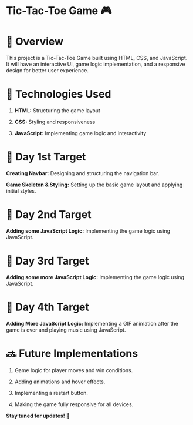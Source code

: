 # Tic-Tac-Toe Game 🎮

# 📌 Overview

This project is a Tic-Tac-Toe Game built using HTML, CSS, and JavaScript. It will have an interactive UI, game logic implementation, and a responsive design for better user experience.

# 🚀 Technologies Used

1. **HTML:** Structuring the game layout

2. **CSS:** Styling and responsiveness

3. **JavaScript:** Implementing game logic and interactivity

# 🎯 Day 1st Target  

**Creating Navbar:** Designing and structuring the navigation bar.  

**Game Skeleton & Styling:** Setting up the basic game layout and applying initial styles.  

# 🎯 Day 2nd Target  

**Adding some JavaScript Logic:** Implementing the game logic using JavaScript.  

# 🎯 Day 3rd Target  

**Adding some more JavaScript Logic:** Implementing the game logic using JavaScript.  

# 🎯 Day 4th Target  

**Adding More JavaScript Logic:** Implementing a GIF animation after the game is over and playing music using JavaScript. 

# 🔜 Future Implementations

1. Game logic for player moves and win conditions.

2. Adding animations and hover effects.

3. Implementing a restart button.

4. Making the game fully responsive for all devices.

**Stay tuned for updates! 🚀**

